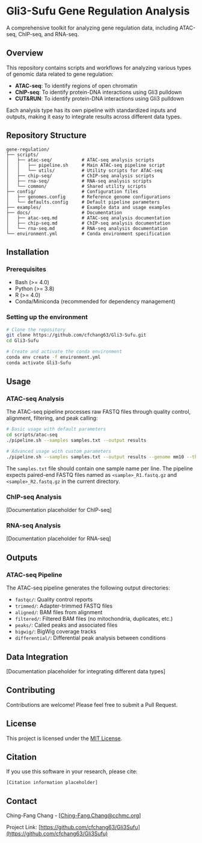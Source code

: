 # Gli3-Sufu Gene Regulation Analysis 

A comprehensive toolkit for analyzing gene regulation data, including ATAC-seq, ChIP-seq, and RNA-seq.

## Overview

This repository contains scripts and workflows for analyzing various types of genomic data related to gene regulation:

- **ATAC-seq**: To identify regions of open chromatin
- **ChIP-seq**: To identify protein-DNA interactions using Gli3 pulldown
- **CUT&RUN**: To identify protein-DNA interactions using Gli3 pulldown


Each analysis type has its own pipeline with standardized inputs and outputs, making it easy to integrate results across different data types.

## Repository Structure

```
gene-regulation/
├── scripts/
│   ├── atac-seq/           # ATAC-seq analysis scripts
│   │   ├── pipeline.sh     # Main ATAC-seq pipeline script
│   │   └── utils/          # Utility scripts for ATAC-seq
│   ├── chip-seq/           # ChIP-seq analysis scripts
│   ├── rna-seq/            # RNA-seq analysis scripts
│   └── common/             # Shared utility scripts
├── config/                 # Configuration files
│   ├── genomes.config      # Reference genome configurations
│   └── defaults.config     # Default pipeline parameters
├── examples/               # Example data and usage examples
├── docs/                   # Documentation
│   ├── atac-seq.md         # ATAC-seq analysis documentation
│   ├── chip-seq.md         # ChIP-seq analysis documentation
│   └── rna-seq.md          # RNA-seq analysis documentation
└── environment.yml         # Conda environment specification
```

## Installation

### Prerequisites

- Bash (>= 4.0)
- Python (>= 3.8)
- R (>= 4.0)
- Conda/Miniconda (recommended for dependency management)

### Setting up the environment

```bash
# Clone the repository
git clone https://github.com/cfchang63/Gli3-Sufu.git
cd Gli3-Sufu

# Create and activate the conda environment
conda env create -f environment.yml
conda activate Gli3-Sufu
```

## Usage

### ATAC-seq Analysis

The ATAC-seq pipeline processes raw FASTQ files through quality control, alignment, filtering, and peak calling:

```bash
# Basic usage with default parameters
cd scripts/atac-seq
./pipeline.sh --samples samples.txt --output results

# Advanced usage with custom parameters
./pipeline.sh --samples samples.txt --output results --genome mm10 --threads 16
```

The `samples.txt` file should contain one sample name per line. The pipeline expects paired-end FASTQ files named as `<sample>_R1.fastq.gz` and `<sample>_R2.fastq.gz` in the current directory.

### ChIP-seq Analysis

[Documentation placeholder for ChIP-seq]

### RNA-seq Analysis

[Documentation placeholder for RNA-seq]

## Outputs

### ATAC-seq Pipeline

The ATAC-seq pipeline generates the following output directories:

- `fastqc/`: Quality control reports
- `trimmed/`: Adapter-trimmed FASTQ files
- `aligned/`: BAM files from alignment
- `filtered/`: Filtered BAM files (no mitochondria, duplicates, etc.)
- `peaks/`: Called peaks and associated files
- `bigwig/`: BigWig coverage tracks
- `differential/`: Differential peak analysis between conditions

## Data Integration

[Documentation placeholder for integrating different data types]

## Contributing

Contributions are welcome! Please feel free to submit a Pull Request.

## License

This project is licensed under the [MIT License](LICENSE).

## Citation

If you use this software in your research, please cite:

```
[Citation information placeholder]
```

## Contact

Ching-Fang Chang - [Ching-Fang.Chang@cchmc.org]

Project Link: [https://github.com/cfchang63/Gli3Sufu](https://github.com/cfchang63/Gli3Sufu)
#
